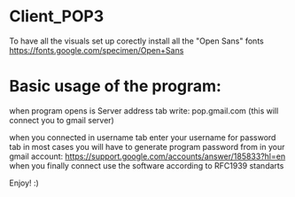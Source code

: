 # Client_POP3

 To have all the visuals set up corectly install all the "Open Sans" fonts https://fonts.google.com/specimen/Open+Sans
 
 # Basic usage of the program:
 
when program opens is Server address tab write:  pop.gmail.com (this will connect you to gmail server)

when you connected in username tab enter your username 
for password tab in most cases you will have to generate program password from in your gmail account: https://support.google.com/accounts/answer/185833?hl=en
when you finally connect use the software according to RFC1939 standarts


Enjoy! :)
